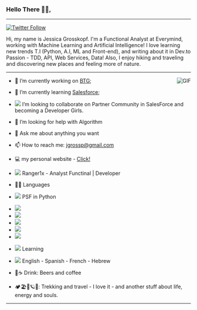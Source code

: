 ### Hello There 👋🏽, 
_______________________________________________________________________________________________________________________________________
<a href="https://twitter.com/jgrossp" rel="nofollow"><img src="https://camo.githubusercontent.com/509ee030e56f322ca664cd708e9f7c4eee36d4d8/68747470733a2f2f696d672e736869656c64732e696f2f747769747465722f666f6c6c6f772f6a67726f7373703f6c6162656c3d466f6c6c6f77267374796c653d736f6369616c" alt="Twitter Follow" data-canonical-src="https://img.shields.io/twitter/follow/jgrossp?label=Follow&style=social" style="max-width:100%;"></a>



Hi, my name is Jessica Grosskopf. I'm a Functional Analyst at Everymind, working with Machine Learning and Artificial Intelligence!
I love learning new trends T.I (Python, A.I, ML and Front-end), and writing about it in Dev.to
Passion - TDD, API, Web Services, Data! Also, I enjoy hiking and traveling and discovering new places and feeling more of nature.

----------------------------------------------------------------------------------------------------------------------------

<img align="right" alt="GIF" src="https://thumbs.gfycat.com/SpotlessGreatIvorybilledwoodpecker-size_restricted.gif" />



* 🔭 I’m currently working on [BTG](https://www.btgpactual.com/);

* 🌱 I’m currently learning [Salesforce](https://www.salesforce.com/br/);
* <img src="https://img.icons8.com/color/48/000000/salesforce.png"/> I’m looking to collaborate on Partner Community in SalesForce and becoming a Developer Girls.
* 🤔 I’m looking for help with Algorithm
* 💬 Ask me about anything you want
* 📫 How to reach me: jgrossp@gmail.com
* 💻 my personal website - [Click!](https://jgrossp.github.io)
* <img src="https://img.shields.io/badge/Salesforce-00A1E0?style=for-the-badge&logo=Salesforce&logoColor=white"/> Ranger1x - Analyst Functinal | Developer 

* 👩‍💻 Languages 
* <img src="https://img.icons8.com/metro/26/000000/python.png"/> PSF in Python
* <img src="https://img.shields.io/badge/HTML5-E34F26?style=for-the-badge&logo=html5&logoColor=white"/>
* <img src="https://img.shields.io/badge/CSS3-1572B6?style=for-the-badge&logo=css3&logoColor=white"/>
* <img src="https://img.shields.io/badge/JavaScript-323330?style=for-the-badge&logo=javascript&logoColor=F7DF1E"/>
* <img src="https://img.shields.io/badge/json-5E5C5C?style=for-the-badge&logo=json&logoColor=white"/>
* <img src="https://img.shields.io/badge/Java-ED8B00?style=for-the-badge&logo=java&logoColor=white"/>
* <img src="https://img.shields.io/badge/react%20os-0088CC?style=for-the-badge&logo=reactos&logoColor=white"/> Learning
* <img src="https://img.shields.io/badge/Duolingo-58CC02?style=for-the-badge&logo=Duolingo&logoColor=white"/> English - Spanish - French - Hebrew

* 🍺☕ Drink: Beers and coffee
*  🏕🏖🌌🪐🚎: Trekking and travel - I love it - and another stuff about life, energy and souls.




  


______________________________________________________________________________________________________________________________________________________________________
  


